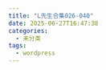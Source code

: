 ```yaml
---
title: "L先生合集026-040"
date: 2025-06-27T16:47:38
categories:
  - 未分类
tags:
  - wordpress
---
```









